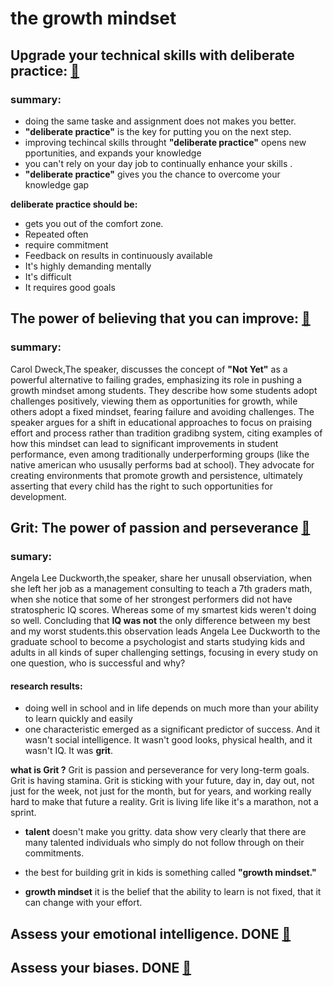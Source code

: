 # the growth mindset

## Upgrade your technical skills with deliberate practice: [🔗](https://web.archive.org/web/20160616225417/http://www.happybearsoftware.com/upgrade-your-technical-skills-with-deliberate-practice)

### summary:
- doing the same taske and assignment does not makes you better.
- **"deliberate practice"** is the key for putting you on the next step.
- improving techincal skills throught **"deliberate practice"** opens new pportunities, and expands your knowledge  
- you can't rely on your day job to continually enhance your skills .
- **"deliberate practice"** gives you the chance to overcome your knowledge gap

**deliberate practice should be:**
- gets you out of the comfort zone.
- Repeated often
- require commitment
- Feedback on results in continuously available
- It's highly demanding mentally
- It's difficult
- It requires good goals

## The power of believing that you can improve: [🔗](https://www.ted.com/talks/carol_dweck_the_power_of_believing_that_you_can_improve?hasProgress=true&language=en)

### summary:
Carol Dweck,The speaker, discusses the concept of **"Not Yet"** as a powerful alternative to failing grades, emphasizing its role in pushing a growth mindset among students. They describe how some students adopt challenges positively, viewing them as opportunities for growth, while others adopt a fixed mindset, fearing failure and avoiding challenges. The speaker argues for a shift in educational approaches to focus on praising effort and process rather than tradition gradibng system, citing examples of how this mindset can lead to significant improvements in student performance, even among traditionally underperforming groups (like the native american who ususally performs bad at school). They advocate for creating environments that promote growth and persistence, ultimately asserting that every child has the right to such opportunities for development.

## Grit: The power of passion and perseverance [🔗](https://www.ted.com/talks/angela_lee_duckworth_grit_the_power_of_passion_and_perseverance/transcript?hasProgress=true)
### sumary: 
Angela Lee Duckworth,the speaker, share her unusall observiation, when she left her job as a management consulting to teach a 7th graders math, when she notice that some of her strongest performers did not have stratospheric IQ scores.
Whereas some of my smartest kids weren't doing so well. Concluding that **IQ was not** the only difference
between my best and my worst students.this observation leads Angela Lee Duckworth to the graduate school to become a psychologist and starts studying kids and adults in all kinds of super challenging settings, focusing in every study on one question, who is successful and why? 

#### research results:
- doing well in school and in life depends on much more than your ability to learn quickly and easily
- one characteristic emerged as a significant predictor of success. And it wasn't social intelligence. It wasn't good looks, physical health, and it wasn't IQ. It was **grit**.

**what is Grit ?** 
Grit is passion and perseverance for very long-term goals. Grit is having stamina. Grit is sticking with your future, day in, day out, not just for the week, not just for the month, but for years, and working really hard to make that future a reality. Grit is living life like it's a marathon, not a sprint. 

- **talent** doesn't make you gritty. data show very clearly that there are many talented individuals who simply do not follow through on their commitments. 

- the best for building grit in kids is something called **"growth mindset."** 
- **growth mindset** it is the belief that the ability to learn is not fixed, that it can change with your effort. 

## Assess your emotional intelligence. DONE  [🔗](https://codefellows.github.io/common_curriculum/career_coaching/201/emotional-intelligence-assessment.pdf)
## Assess your biases. DONE [🔗](https://codefellows.github.io/common_curriculum/career_coaching/301/bias-assessment.pdf)
